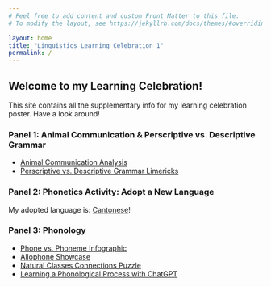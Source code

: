 ```yaml
---
# Feel free to add content and custom Front Matter to this file.
# To modify the layout, see https://jekyllrb.com/docs/themes/#overriding-theme-defaults

layout: home
title: "Linguistics Learning Celebration 1"
permalink: /
---
```



## Welcome to my Learning Celebration!
This site contains all the supplementary info for my learning celebration poster. Have a look around!


### Panel 1: Animal Communication & Perscriptive vs. Descriptive Grammar
* [Animal Communication Analysis](/panel1/animal_communication)
* [Perscriptive vs. Descriptive Grammar Limericks](/panel1/perscriptive_descriptive)


### Panel 2: Phonetics Activity: Adopt a New Language
My adopted language is: [Cantonese](/panel2/cantonese)!


### Panel 3: Phonology
* [Phone vs. Phoneme Infographic](/panel3/phone_phoneme)
* [Allophone Showcase](/panel3/allophones)
* [Natural Classes Connections Puzzle](/panel3/natural_classes)
* [Learning a Phonological Process with ChatGPT](/panel3/chatgpt)

